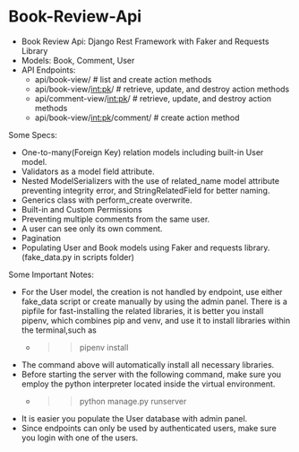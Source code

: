# Book-Review-Api
* Book Review Api: Django Rest Framework with Faker and Requests Library
* Models: Book, Comment, User
* API Endpoints:
   - api/book-view/                  # list and create action methods
   - api/book-view/<int:pk>/         # retrieve, update, and destroy action methods
   - api/comment-view/<int:pk>/      # retrieve, update, and destroy action methods
   - api/book-view/<int:pk>/comment/ # create action method
   
Some Specs:
* One-to-many(Foreign Key) relation models including built-in User model.
* Validators as a model field attribute.
* Nested ModelSerializers with the use of related_name model attribute preventing integrity error, and 
  StringRelatedField for better naming.
* Generics class with perform_create overwrite.
* Built-in and Custom Permissions
* Preventing multiple comments from the same user.
* A user can see only its own comment.
* Pagination
* Populating User and Book models using Faker and requests library.(fake_data.py in scripts folder)
  
Some Important Notes:
* For the User model, the creation is not handled by endpoint, use either fake_data script or create manually by using the admin panel.
There is a pipfile for fast-installing the related libraries, it is better you install pipenv, which combines pip and venv, and use it to install libraries within the terminal,such as
    - >> pipenv install
* The command above will automatically install all necessary libraries.
* Before starting the  server with the following command, make sure you employ the python interpreter located inside the virtual environment.
    - >> python manage.py runserver
* It is easier you populate the User database with admin panel.
* Since endpoints can only be used by authenticated users, make sure you login with one of the users.
